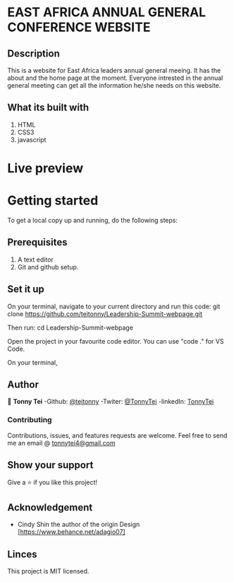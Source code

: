 # EAST AFRICA ANNUAL GENERAL CONFERENCE WEBSITE
## Description
This is a website for East Africa leaders annual general meeing. It has the about and the home page at the moment. Everyone intrested in the annual general meeting can get all the information he/she needs on this website. 

## What its built with
1. HTML
2. CSS3
3. javascript

# Live preview


# Getting started
To get a local copy up and running, do the following steps:

## Prerequisites
1. A text editor
2. Git and github setup.

## Set it up
On your terminal, navigate to your current directory and run this code:
git clone https://github.com/teitonny/Leadership-Summit-webpage.git

Then run: 
cd Leadership-Summit-webpage


Open the project in your favourite code editor. 
You can use "code ." for VS Code.


On your terminal, 

## Author

 👤 **Tonny Tei**
-Github: [@teitonny](https://github.com/teitonny)
-Twiter: [@TonnyTei](https://twitter.com/TonnyTei)
-linkedIn: [TonnyTei](https://www.linkedin.com/in/tonny-tei-38a4771a0/)

 ### Contributing
Contributions, issues, and features requests are welcome. 
Feel free to send me an email @ tonnytei4@gmail.com

  ## Show your support
Give a ⭐️ if you like this project!

## Acknowledgement

- Cindy Shin the author of the origin Design [https://www.behance.net/adagio07]

## Linces
This project is MIT licensed.
